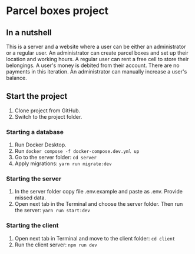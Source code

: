 # Parcel boxes project

## In a nutshell
This is a server and a website where a user can be either an administrator or a regular user. An administrator can create parcel boxes and set up their location and working hours. A regular user can rent a free cell to store their belongings. A user's money is debited from their account. There are no payments in this iteration. An administrator can manually increase a user's balance. 

## Start the project
1. Clone project from GitHub. 
2. Switch to the project folder.

### Starting a database
1. Run Docker Desktop.
2. Run
```docker compose -f docker-compose.dev.yml up```
3. Go to the server folder:
```cd server```
4. Apply migrations:
```yarn run migrate:dev```

### Starting the server
1. In the server folder copy file .env.example and paste as .env. Provide missed data.
2. Open next tab in the Terminal and choose the server folder. Then run the server:
```yarn run start:dev```

### Starting the client
1. Open next tab in Terminal and move to the client folder:
```cd client```
2. Run the client server:
```npm run dev```